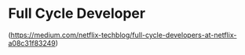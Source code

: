 # Full Cycle Developer
(https://medium.com/netflix-techblog/full-cycle-developers-at-netflix-a08c31f83249)
